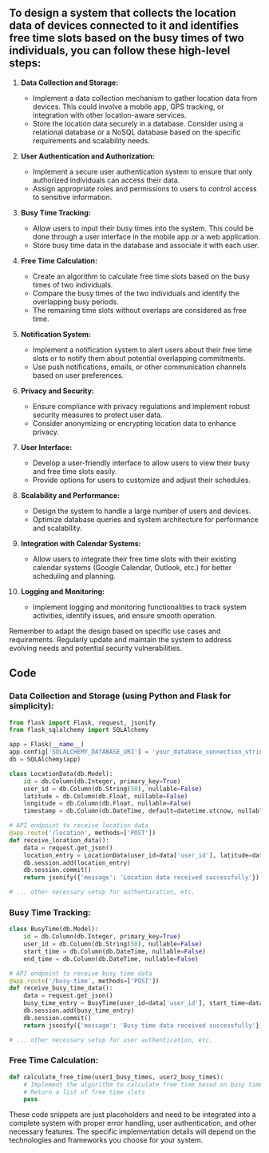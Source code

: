 ## To design a system that collects the location data of devices connected to it and identifies free time slots based on the busy times of two individuals, you can follow these high-level steps:

1. **Data Collection and Storage:**
   - Implement a data collection mechanism to gather location data from devices. This could involve a mobile app, GPS tracking, or integration with other location-aware services.
   - Store the location data securely in a database. Consider using a relational database or a NoSQL database based on the specific requirements and scalability needs.

2. **User Authentication and Authorization:**
   - Implement a secure user authentication system to ensure that only authorized individuals can access their data.
   - Assign appropriate roles and permissions to users to control access to sensitive information.

3. **Busy Time Tracking:**
   - Allow users to input their busy times into the system. This could be done through a user interface in the mobile app or a web application.
   - Store busy time data in the database and associate it with each user.

4. **Free Time Calculation:**
   - Create an algorithm to calculate free time slots based on the busy times of two individuals.
   - Compare the busy times of the two individuals and identify the overlapping busy periods.
   - The remaining time slots without overlaps are considered as free time.

5. **Notification System:**
   - Implement a notification system to alert users about their free time slots or to notify them about potential overlapping commitments.
   - Use push notifications, emails, or other communication channels based on user preferences.

6. **Privacy and Security:**
   - Ensure compliance with privacy regulations and implement robust security measures to protect user data.
   - Consider anonymizing or encrypting location data to enhance privacy.

7. **User Interface:**
   - Develop a user-friendly interface to allow users to view their busy and free time slots easily.
   - Provide options for users to customize and adjust their schedules.

8. **Scalability and Performance:**
   - Design the system to handle a large number of users and devices.
   - Optimize database queries and system architecture for performance and scalability.

9. **Integration with Calendar Systems:**
   - Allow users to integrate their free time slots with their existing calendar systems (Google Calendar, Outlook, etc.) for better scheduling and planning.

10. **Logging and Monitoring:**
    - Implement logging and monitoring functionalities to track system activities, identify issues, and ensure smooth operation.

Remember to adapt the design based on specific use cases and requirements. Regularly update and maintain the system to address evolving needs and potential security vulnerabilities.

## Code

### Data Collection and Storage (using Python and Flask for simplicity):

```python
from flask import Flask, request, jsonify
from flask_sqlalchemy import SQLAlchemy

app = Flask(__name__)
app.config['SQLALCHEMY_DATABASE_URI'] = 'your_database_connection_string'
db = SQLAlchemy(app)

class LocationData(db.Model):
    id = db.Column(db.Integer, primary_key=True)
    user_id = db.Column(db.String(50), nullable=False)
    latitude = db.Column(db.Float, nullable=False)
    longitude = db.Column(db.Float, nullable=False)
    timestamp = db.Column(db.DateTime, default=datetime.utcnow, nullable=False)

# API endpoint to receive location data
@app.route('/location', methods=['POST'])
def receive_location_data():
    data = request.get_json()
    location_entry = LocationData(user_id=data['user_id'], latitude=data['latitude'], longitude=data['longitude'])
    db.session.add(location_entry)
    db.session.commit()
    return jsonify({'message': 'Location data received successfully'})

# ... other necessary setup for authentication, etc.
```

### Busy Time Tracking:

```python
class BusyTime(db.Model):
    id = db.Column(db.Integer, primary_key=True)
    user_id = db.Column(db.String(50), nullable=False)
    start_time = db.Column(db.DateTime, nullable=False)
    end_time = db.Column(db.DateTime, nullable=False)

# API endpoint to receive busy time data
@app.route('/busy-time', methods=['POST'])
def receive_busy_time_data():
    data = request.get_json()
    busy_time_entry = BusyTime(user_id=data['user_id'], start_time=data['start_time'], end_time=data['end_time'])
    db.session.add(busy_time_entry)
    db.session.commit()
    return jsonify({'message': 'Busy time data received successfully'})

# ... other necessary setup for user authentication, etc.
```

### Free Time Calculation:

```python
def calculate_free_time(user1_busy_times, user2_busy_times):
    # Implement the algorithm to calculate free time based on busy times
    # Return a list of free time slots
    pass
```

These code snippets are just placeholders and need to be integrated into a complete system with proper error handling, user authentication, and other necessary features. The specific implementation details will depend on the technologies and frameworks you choose for your system.
